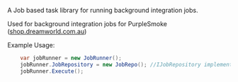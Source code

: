 A Job based task library for running background integration jobs.

Used for background integration jobs for PurpleSmoke ([shop.dreamworld.com.au](http://shop.dreamworld.com.au))

Example Usage:

```csharp
    var jobRunner = new JobRunner();
    jobRunner.JobRepository = new JobRepo(); //IJobRepository implementation
    jobRunner.Execute();
```